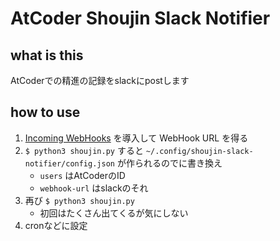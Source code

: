 # AtCoder Shoujin Slack Notifier

## what is this

AtCoderでの精進の記録をslackにpostします

## how to use

1.  [Incoming WebHooks](https://slack.com/apps/A0F7XDUAZ-incoming-webhooks) を導入して WebHook URL を得る
2.  `$ python3 shoujin.py` すると `~/.config/shoujin-slack-notifier/config.json` が作られるのでに書き換え
    -   `users` はAtCoderのID
    -   `webhook-url` はslackのそれ
3.  再び `$ python3 shoujin.py`
    -   初回はたくさん出てくるが気にしない
4.  cronなどに設定
